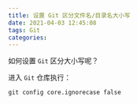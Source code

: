 ```yaml
---
title: 设置 Git 区分文件名/目录名大小写
date: 2021-04-03 12:45:08
tags: Git
categories:
---
```


如何设置 `Git` 区分大小写呢？

<!--more-->

进入 `Git` 仓库执行：

```shell
git config core.ignorecase false
```
